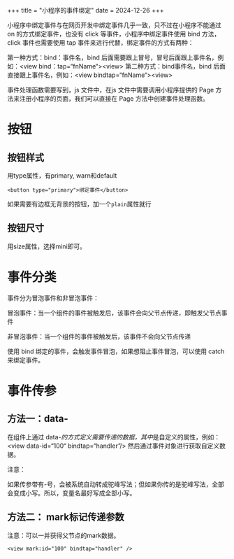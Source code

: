 +++
title = "小程序的事件绑定"
date = 2024-12-26
+++

小程序中绑定事件与在网页开发中绑定事件几乎一致，只不过在小程序不能通过 on 的方式绑定事件，也没有 click 等事件，小程序中绑定事件使用 bind 方法，click 事件也需要使用 tap 事件来进行代替，绑定事件的方式有两种：

第一种方式：bind：事件名，bind 后面需要跟上冒号，冒号后面跟上事件名，例如：\<view bind：tap=“fnName“>\<view> 第二种方式：bind事件名，bind 后面直接跟上事件名，例如：\<view bindtap=“fnName“>\<view>

事件处理函数需要写到，js 文件中，在js 文件中需要调用小程序提供的 Page 方法来注册小程序的页面，我们可以直接在 Page 方法中创建事件处理函数。

# 按钮

## 按钮样式

用type属性，有primary, warn和default

```wxml
<button type="primary">绑定事件</button>
```

如果需要有边框无背景的按钮，加一个`plain`属性就行

## 按钮尺寸

用size属性，选择mini即可。

# 事件分类

事件分为冒泡事件和非冒泡事件：

冒泡事件：当一个组件的事件被触发后，该事件会向父节点传递，即触发父节点事件

非冒泡事件：当一个组件的事件被触发后，该事件不会向父节点传递

使用 bind 绑定的事件，会触发事件冒泡，如果想阻止事件冒泡，可以使用 catch 来绑定事件。

# 事件传参

## 方法一：data-

在组件上通过 data-*的方式定义需要传递的数据，其中*是自定义的属性，例如：\<view data-id=“100“ bindtap=“handler”/> 然后通过事件对象进行获取自定义数据。

 注意：

如果传参带有-号，会被系统自动转成驼峰写法；但如果你传的是驼峰写法，全部会变成小写。所以，变量名最好写成全部小写。

## 方法二： mark标记传递参数

注意：可以一并获得父节点的mark数据。

```wxml
<view mark:id="100" bindtap="handler" />
```
